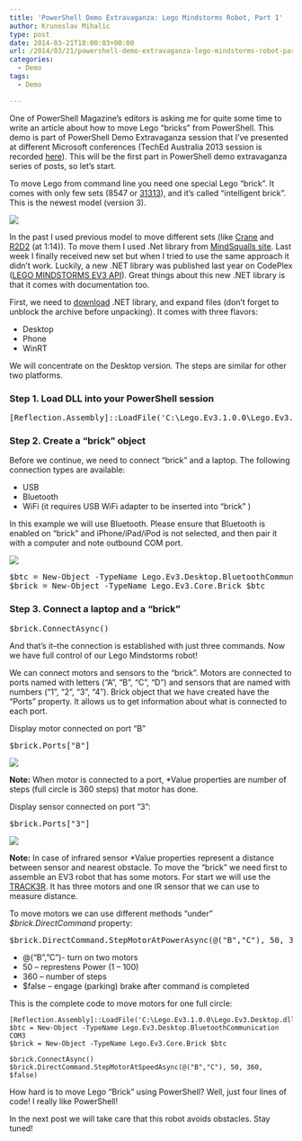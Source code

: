 ```yaml
---
title: 'PowerShell Demo Extravaganza: Lego Mindstorms Robot, Part 1'
author: Krunoslav Mihalic
type: post
date: 2014-03-21T18:00:03+00:00
url: /2014/03/21/powershell-demo-extravaganza-lego-mindstorms-robot-part-1/
categories:
  - Demo
tags:
  - Demo

---
```

One of PowerShell Magazine’s editors is asking me for quite some time to write an article about how to move Lego “bricks” from PowerShell. This demo is part of PowerShell Demo Extravaganza session that I&#8217;ve presented at different Microsoft conferences (TechEd Australia 2013 session is recorded [here][1]). This will be the first part in PowerShell demo extravaganza series of posts, so let’s start.

To move Lego from command line you need one special Lego “brick”. It comes with only few sets (8547 or [31313][2]), and it’s called “intelligent brick”. This is the newest model (version 3).

![](/images/image0011.jpg)

In the past I used previous model to move different sets (like [Crane][3] and [R2D2][4] (at 1:14)). To move them I used .Net library from [MindSqualls site][5]. Last week I finally received new set but when I tried to use the same approach it didn’t work. Luckily, a new .NET library was published last year on CodePlex ([LEGO MINDSTORMS EV3 API][6]). Great things about this new .NET library is that it comes with documentation too.

First, we need to [download][7] .NET library, and expand files (don’t forget to unblock the archive before unpacking). It comes with three flavors:

  * Desktop
  * Phone
  * WinRT

We will concentrate on the Desktop version. The steps are similar for other two platforms.

### Step 1. Load DLL into your PowerShell session

<pre class="brush: powershell; title: ; notranslate" title="">[Reflection.Assembly]::LoadFile('C:\Lego.Ev3.1.0.0\Lego.Ev3.Desktop.dll')
</pre>

### Step 2. Create a “brick” object

Before we continue, we need to connect “brick” and a laptop. The following connection types are available:

  * USB
  * Bluetooth
  * WiFi (it requires USB WiFi adapter to be inserted into “brick” )

In this example we will use Bluetooth. Please ensure that Bluetooth is enabled on “brick” and iPhone/iPad/iPod is not selected, and then pair it with a computer and note outbound COM port.

![](/images/image0022.jpg)

<pre class="brush: powershell; title: ; notranslate" title="">$btc = New-Object -TypeName Lego.Ev3.Desktop.BluetoothCommunication COM3
$brick = New-Object -TypeName Lego.Ev3.Core.Brick $btc
</pre>

### Step 3. Connect a laptop and a “brick”

<pre class="brush: powershell; title: ; notranslate" title="">$brick.ConnectAsync()
</pre>

And that’s it&#8211;the connection is established with just three commands. Now we have full control of our Lego Mindstorms robot!

We can connect motors and sensors to the “brick”. Motors are connected to ports named with letters (“A”, “B”, “C”, “D”) and sensors that are named with numbers (“1”, “2”, “3”, “4”). Brick object that we have created have the “Ports” property. It allows us to get information about what is connected to each port.

Display motor connected on port “B”

<pre class="brush: powershell; title: ; notranslate" title="">$brick.Ports["B"]
</pre>

![](/images/image0033.jpg)

**Note:** When motor is connected to a port, *Value properties are number of steps (full circle is 360 steps) that motor has done.

Display sensor connected on port “3”:

<pre class="brush: powershell; title: ; notranslate" title="">$brick.Ports["3"]
</pre>

![](/images/image0044.jpg)

**Note:** In case of infrared sensor *Value properties represent a distance between sensor and nearest obstacle. To move the “brick” we need first to assemble an EV3 robot that has some motors. For start we will use the [TRACK3R][8]. It has three motors and one IR sensor that we can use to measure distance.

To move motors we can use different methods “under” _$brick.DirectCommand_ property:

<pre class="brush: powershell; title: ; notranslate" title="">$brick.DirectCommand.StepMotorAtPowerAsync(@("B","C"), 50, 360, $false)
</pre>

  * @(&#8220;B&#8221;,&#8221;C&#8221;)- turn on two motors
  * 50 – represtens Power (1 &#8211; 100)
  * 360 &#8211; number of steps
  * $false &#8211; engage (parking) brake after command is completed

This is the complete code to move motors for one full circle:

```
[Reflection.Assembly]::LoadFile('C:\Lego.Ev3.1.0.0\Lego.Ev3.Desktop.dll')
$btc = New-Object -TypeName Lego.Ev3.Desktop.BluetoothCommunication COM3
$brick = New-Object -TypeName Lego.Ev3.Core.Brick $btc

$brick.ConnectAsync()
$brick.DirectCommand.StepMotorAtSpeedAsync(@("B","C"), 50, 360, $false)
```

How hard is to move Lego “Brick” using PowerShell? Well, just four lines of code! I really like PowerShell!

In the next post we will take care that this robot avoids obstacles. Stay tuned!

[1]: http://channel9.msdn.com/Events/TechEd/Australia/2013/MDC323
[2]: http://brickset.com/sets/45500-1/EV3-Intelligent-Brick
[3]: http://www.youtube.com/watch?v=23zU8RlZh1s
[4]: http://www.youtube.com/watch?v=HNTiIDn9Ui0#t=75
[5]: http://www.mindsqualls.net/
[6]: http://legoev3.codeplex.com/
[7]: http://legoev3.codeplex.com/releases/view/114257
[8]: http://www.lego.com/en-us/mindstorms/?domainredir=mindstorms.lego.com